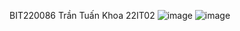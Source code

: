 BIT220086 Trần Tuấn Khoa 22IT02
![image](https://github.com/user-attachments/assets/dc251185-1ddf-40bb-b926-8049143bedf1)
![image](https://github.com/user-attachments/assets/5a190571-eee9-4470-a0ed-8e2330fa2ae6)


